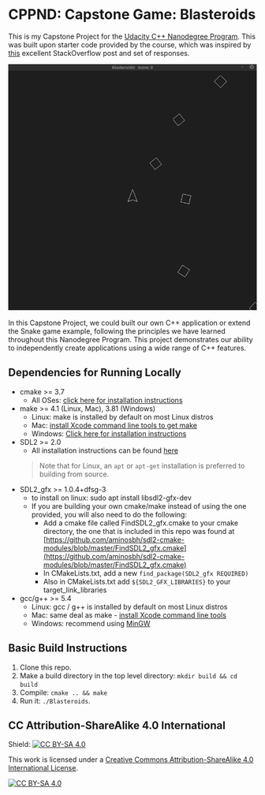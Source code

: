 # CPPND: Capstone Game: Blasteroids

This is my Capstone Project for the [Udacity C++ Nanodegree Program](https://www.udacity.com/course/c-plus-plus-nanodegree--nd213). This was built upon starter code provided by the course, which was inspired by [this](https://codereview.stackexchange.com/questions/212296/snake-game-in-c-with-sdl) excellent StackOverflow post and set of responses.

<img src="blasteroids.gif"/>

  In this Capstone Project, we could built our own C++ application or extend the Snake game example, following the principles we have learned throughout this Nanodegree Program. This project demonstrates our ability to independently create applications using a wide range of C++ features.

## Dependencies for Running Locally
* cmake >= 3.7
  * All OSes: [click here for installation instructions](https://cmake.org/install/)
* make >= 4.1 (Linux, Mac), 3.81 (Windows)
  * Linux: make is installed by default on most Linux distros
  * Mac: [install Xcode command line tools to get make](https://developer.apple.com/xcode/features/)
  * Windows: [Click here for installation instructions](http://gnuwin32.sourceforge.net/packages/make.htm)
* SDL2 >= 2.0
  * All installation instructions can be found [here](https://wiki.libsdl.org/Installation)
  >Note that for Linux, an `apt` or `apt-get` installation is preferred to building from source.
* SDL2_gfx >= 1.0.4+dfsg-3
  * to install on linux:  sudo apt install libsdl2-gfx-dev
  * If you are building your own cmake/make instead of using the one provided, you will also need to do the following:
    * Add a cmake file called FindSDL2_gfx.cmake to your cmake directory, the one that is included in this repo was found at [https://github.com/aminosbh/sdl2-cmake-modules/blob/master/FindSDL2_gfx.cmake](https://github.com/aminosbh/sdl2-cmake-modules/blob/master/FindSDL2_gfx.cmake)
    * In CMakeLists.txt, add a new `find_package(SDL2_gfx REQUIRED)`
    * Also in CMakeLists.txt add `${SDL2_GFX_LIBRARIES}` to your target_link_libraries
* gcc/g++ >= 5.4
  * Linux: gcc / g++ is installed by default on most Linux distros
  * Mac: same deal as make - [install Xcode command line tools](https://developer.apple.com/xcode/features/)
  * Windows: recommend using [MinGW](http://www.mingw.org/)

## Basic Build Instructions

1. Clone this repo.
2. Make a build directory in the top level directory: `mkdir build && cd build`
3. Compile: `cmake .. && make`
4. Run it: `./Blasteroids`.


## CC Attribution-ShareAlike 4.0 International


Shield: [![CC BY-SA 4.0][cc-by-sa-shield]][cc-by-sa]

This work is licensed under a
[Creative Commons Attribution-ShareAlike 4.0 International License][cc-by-sa].

[![CC BY-SA 4.0][cc-by-sa-image]][cc-by-sa]

[cc-by-sa]: http://creativecommons.org/licenses/by-sa/4.0/
[cc-by-sa-image]: https://licensebuttons.net/l/by-sa/4.0/88x31.png
[cc-by-sa-shield]: https://img.shields.io/badge/License-CC%20BY--SA%204.0-lightgrey.svg

